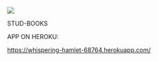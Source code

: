 [<img src="https://img.shields.io/travis/playframework/play-java-starter-example.svg"/>](https://travis-ci.org/playframework/play-java-starter-example)

STUD-BOOKS

APP ON HEROKU:

https://whispering-hamlet-68764.herokuapp.com/